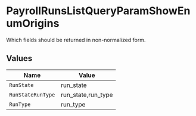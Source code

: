 # PayrollRunsListQueryParamShowEnumOrigins

Which fields should be returned in non-normalized form.


## Values

| Name               | Value              |
| ------------------ | ------------------ |
| `RunState`         | run_state          |
| `RunStateRunType`  | run_state,run_type |
| `RunType`          | run_type           |